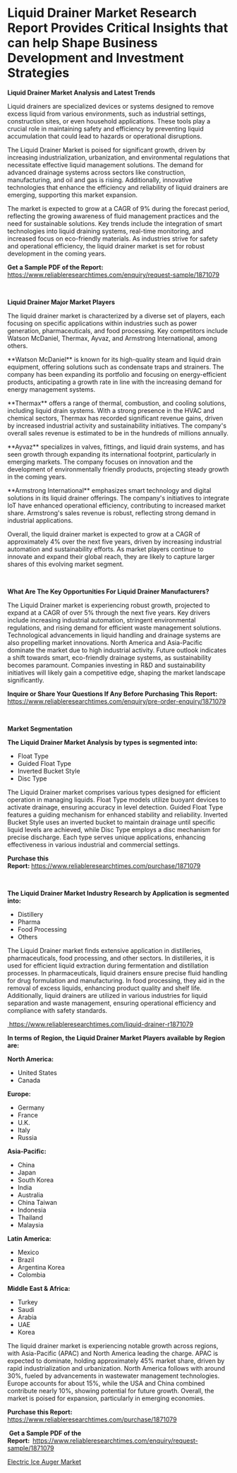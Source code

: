 <p><h1>Liquid Drainer Market Research Report Provides Critical Insights that can help Shape Business Development and Investment Strategies</h1></p><p><strong>Liquid Drainer Market Analysis and Latest Trends</strong></p>
<p><p>Liquid drainers are specialized devices or systems designed to remove excess liquid from various environments, such as industrial settings, construction sites, or even household applications. These tools play a crucial role in maintaining safety and efficiency by preventing liquid accumulation that could lead to hazards or operational disruptions.</p><p>The Liquid Drainer Market is poised for significant growth, driven by increasing industrialization, urbanization, and environmental regulations that necessitate effective liquid management solutions. The demand for advanced drainage systems across sectors like construction, manufacturing, and oil and gas is rising. Additionally, innovative technologies that enhance the efficiency and reliability of liquid drainers are emerging, supporting this market expansion.</p><p>The market is expected to grow at a CAGR of 9% during the forecast period, reflecting the growing awareness of fluid management practices and the need for sustainable solutions. Key trends include the integration of smart technologies into liquid draining systems, real-time monitoring, and increased focus on eco-friendly materials. As industries strive for safety and operational efficiency, the liquid drainer market is set for robust development in the coming years.</p></p>
<p><strong>Get a Sample PDF of the Report:&nbsp;</strong> <a href="https://www.reliableresearchtimes.com/enquiry/request-sample/1871079?utm_campaign=2567&utm_medium=2&utm_source=Github&utm_content=ia&utm_term=23022025&utm_id=liquid-drainer">https://www.reliableresearchtimes.com/enquiry/request-sample/1871079</a></p>
<p>&nbsp;</p>
<p><strong>Liquid Drainer Major Market Players</strong></p>
<p><p>The liquid drainer market is characterized by a diverse set of players, each focusing on specific applications within industries such as power generation, pharmaceuticals, and food processing. Key competitors include Watson McDaniel, Thermax, Ayvaz, and Armstrong International, among others.</p><p>**Watson McDaniel** is known for its high-quality steam and liquid drain equipment, offering solutions such as condensate traps and strainers. The company has been expanding its portfolio and focusing on energy-efficient products, anticipating a growth rate in line with the increasing demand for energy management systems.</p><p>**Thermax** offers a range of thermal, combustion, and cooling solutions, including liquid drain systems. With a strong presence in the HVAC and chemical sectors, Thermax has recorded significant revenue gains, driven by increased industrial activity and sustainability initiatives. The company's overall sales revenue is estimated to be in the hundreds of millions annually.</p><p>**Ayvaz** specializes in valves, fittings, and liquid drain systems, and has seen growth through expanding its international footprint, particularly in emerging markets. The company focuses on innovation and the development of environmentally friendly products, projecting steady growth in the coming years.</p><p>**Armstrong International** emphasizes smart technology and digital solutions in its liquid drainer offerings. The company's initiatives to integrate IoT have enhanced operational efficiency, contributing to increased market share. Armstrong's sales revenue is robust, reflecting strong demand in industrial applications.</p><p>Overall, the liquid drainer market is expected to grow at a CAGR of approximately 4% over the next five years, driven by increasing industrial automation and sustainability efforts. As market players continue to innovate and expand their global reach, they are likely to capture larger shares of this evolving market segment.</p></p>
<p>&nbsp;</p>
<p><strong>What Are The Key Opportunities For Liquid Drainer Manufacturers?</strong></p>
<p><p>The Liquid Drainer market is experiencing robust growth, projected to expand at a CAGR of over 5% through the next five years. Key drivers include increasing industrial automation, stringent environmental regulations, and rising demand for efficient waste management solutions. Technological advancements in liquid handling and drainage systems are also propelling market innovations. North America and Asia-Pacific dominate the market due to high industrial activity. Future outlook indicates a shift towards smart, eco-friendly drainage systems, as sustainability becomes paramount. Companies investing in R&D and sustainability initiatives will likely gain a competitive edge, shaping the market landscape significantly.</p></p>
<p><strong>Inquire or Share Your Questions If Any Before Purchasing This Report:</strong> <a href="https://www.reliableresearchtimes.com/enquiry/pre-order-enquiry/1871079?utm_campaign=2567&utm_medium=2&utm_source=Github&utm_content=ia&utm_term=23022025&utm_id=liquid-drainer">https://www.reliableresearchtimes.com/enquiry/pre-order-enquiry/1871079</a></p>
<p>&nbsp;</p>
<p><strong>Market Segmentation</strong></p>
<p><strong>The Liquid Drainer Market Analysis by types is segmented into:</strong></p>
<p><ul><li>Float Type</li><li>Guided Float Type</li><li>Inverted Bucket Style</li><li>Disc Type</li></ul></p>
<p><p>The Liquid Drainer market comprises various types designed for efficient operation in managing liquids. Float Type models utilize buoyant devices to activate drainage, ensuring accuracy in level detection. Guided Float Type features a guiding mechanism for enhanced stability and reliability. Inverted Bucket Style uses an inverted bucket to maintain drainage until specific liquid levels are achieved, while Disc Type employs a disc mechanism for precise discharge. Each type serves unique applications, enhancing effectiveness in various industrial and commercial settings.</p></p>
<p><strong>Purchase this Report:&nbsp;</strong><a href="https://www.reliableresearchtimes.com/purchase/1871079?utm_campaign=2567&utm_medium=2&utm_source=Github&utm_content=ia&utm_term=23022025&utm_id=liquid-drainer">https://www.reliableresearchtimes.com/purchase/1871079</a></p>
<p>&nbsp;</p>
<p><strong>The Liquid Drainer Market Industry Research by Application is segmented into:</strong></p>
<p><ul><li>Distillery</li><li>Pharma</li><li>Food Processing</li><li>Others</li></ul></p>
<p><p>The Liquid Drainer market finds extensive application in distilleries, pharmaceuticals, food processing, and other sectors. In distilleries, it is used for efficient liquid extraction during fermentation and distillation processes. In pharmaceuticals, liquid drainers ensure precise fluid handling for drug formulation and manufacturing. In food processing, they aid in the removal of excess liquids, enhancing product quality and shelf life. Additionally, liquid drainers are utilized in various industries for liquid separation and waste management, ensuring operational efficiency and compliance with safety standards.</p></p>
<p><a href="https://www.reliableresearchtimes.com/liquid-drainer-r1871079?utm_campaign=2567&utm_medium=2&utm_source=Github&utm_content=ia&utm_term=23022025&utm_id=liquid-drainer">&nbsp;https://www.reliableresearchtimes.com/liquid-drainer-r1871079</a></p>
<p><strong>In terms of Region, the Liquid Drainer Market Players available by Region are:</strong></p>
<p>
    <p> <strong> North America: </strong>
        <ul>
            <li>United States</li>
            <li>Canada</li>
        </ul>
        </p> 
    <p> <strong> Europe: </strong>
        <ul>
            <li>Germany</li>
            <li>France</li>
            <li>U.K.</li>
            <li>Italy</li>
            <li>Russia</li>
        </ul>
        </p> 
    <p> <strong> Asia-Pacific: </strong>
        <ul>
            <li>China</li>
            <li>Japan</li>
            <li>South Korea</li>
            <li>India</li>
            <li>Australia</li>
            <li>China Taiwan</li>
            <li>Indonesia</li>
            <li>Thailand</li>
            <li>Malaysia</li>
        </ul>
        </p> 
    <p> <strong> Latin America: </strong>
        <ul>
            <li>Mexico</li>
            <li>Brazil</li>
            <li>Argentina Korea</li>
            <li>Colombia</li>
        </ul>
        </p> 
    <p> <strong> Middle East & Africa: </strong>
        <ul>
            <li>Turkey</li>
            <li>Saudi</li>
            <li>Arabia</li>
            <li>UAE</li>
            <li>Korea</li>
        </ul>
    </p>
    </p>
<p><p>The liquid drainer market is experiencing notable growth across regions, with Asia-Pacific (APAC) and North America leading the charge. APAC is expected to dominate, holding approximately 45% market share, driven by rapid industrialization and urbanization. North America follows with around 30%, fueled by advancements in wastewater management technologies. Europe accounts for about 15%, while the USA and China combined contribute nearly 10%, showing potential for future growth. Overall, the market is poised for expansion, particularly in emerging economies.</p></p>
<p><strong>Purchase this Report: </strong><a href="https://www.reliableresearchtimes.com/purchase/1871079?utm_campaign=2567&utm_medium=2&utm_source=Github&utm_content=ia&utm_term=23022025&utm_id=liquid-drainer">https://www.reliableresearchtimes.com/purchase/1871079</a></p>
<p>&nbsp;<strong>Get a Sample PDF of the Report:&nbsp;&nbsp;</strong><a href="https://www.reliableresearchtimes.com/enquiry/request-sample/1871079?utm_campaign=2567&utm_medium=2&utm_source=Github&utm_content=ia&utm_term=23022025&utm_id=liquid-drainer">https://www.reliableresearchtimes.com/enquiry/request-sample/1871079</a></p>
<p><strong></strong></p>
<p><p><a href="https://github.com/lehumiston1971679/Market-Research-Report-List-1/blob/main/electric-ice-auger-market.md?utm_campaign=2567&utm_medium=2&utm_source=Github&utm_content=ia&utm_term=23022025&utm_id=liquid-drainer">Electric Ice Auger Market</a></p></p>